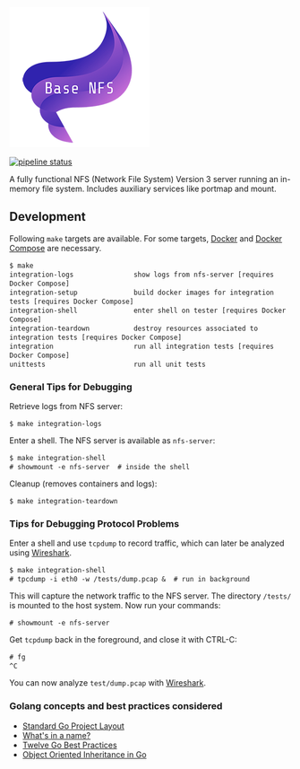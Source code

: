 ![Base NFS Logo](base-nfs.png)

[![pipeline status](https://gitlab.com/dlorch/nfsv3/badges/master/pipeline.svg)](https://gitlab.com/dlorch/nfsv3/commits/master)

A fully functional NFS (Network File System) Version 3 server
running an in-memory file system. Includes auxiliary services
like portmap and mount.

## Development

Following `make` targets are available. For some targets, [Docker]
and [Docker Compose] are necessary.

```
$ make
integration-logs               show logs from nfs-server [requires Docker Compose]
integration-setup              build docker images for integration tests [requires Docker Compose]
integration-shell              enter shell on tester [requires Docker Compose]
integration-teardown           destroy resources associated to integration tests [requires Docker Compose]
integration                    run all integration tests [requires Docker Compose]
unittests                      run all unit tests
```

### General Tips for Debugging

Retrieve logs from NFS server:

```
$ make integration-logs
```

Enter a shell. The NFS server is available as `nfs-server`:

```
$ make integration-shell
# showmount -e nfs-server  # inside the shell
```

Cleanup (removes containers and logs):

```
$ make integration-teardown
```

### Tips for Debugging Protocol Problems

Enter a shell and use `tcpdump` to record traffic, which can later
be analyzed using [Wireshark].

```
$ make integration-shell
# tpcdump -i eth0 -w /tests/dump.pcap &  # run in background
```

This will capture the network traffic to the NFS server. The
directory `/tests/` is mounted to the host system. Now run your
commands:

```
# showmount -e nfs-server
```

Get `tcpdump` back in the foreground, and close it with CTRL-C:

```
# fg
^C
```

You can now analyze `test/dump.pcap` with [Wireshark].

### Golang concepts and best practices considered

* [Standard Go Project Layout]
* [What's in a name?]
* [Twelve Go Best Practices]
* [Object Oriented Inheritance in Go]

[Docker]: https://www.docker.com/
[Docker Compose]: https://docs.docker.com/compose/
[Wireshark]: https://www.wireshark.org/
[Standard Go Project Layout]: https://github.com/golang-standards/project-layout
[What's in a name?]: https://talks.golang.org/2014/names.slide
[Twelve Go Best Practices]: https://talks.golang.org/2013/bestpractices.slide
[Object Oriented Inheritance in Go]: https://hackthology.com/object-oriented-inheritance-in-go.html
